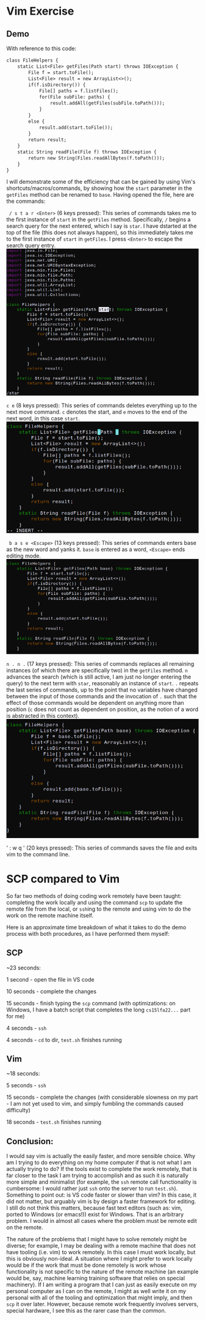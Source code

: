 # Vim Exercise

## Demo

With reference to this code:
```
class FileHelpers {
    static List<File> getFiles(Path start) throws IOException {
        File f = start.toFile();
        List<File> result = new ArrayList<>();
        if(f.isDirectory()) {
            File[] paths = f.listFiles();
            for(File subFile: paths) {
                result.addAll(getFiles(subFile.toPath()));
            }
        }
        else {
            result.add(start.toFile());
        }
        return result;
    }
    static String readFile(File f) throws IOException {
        return new String(Files.readAllBytes(f.toPath()));
    }
}
```

I will demonstrate some of the efficiency that can be gained by using Vim's shortcuts/macros/commands, by showing how the `start` parameter in the `getFiles` method can be renamed to `base`. Having opened the file, here are the commands:

` / s t a r <Enter>` (6 keys pressed): This series of commands takes me to the first instance of `start` in the `getFiles` method. Specifically, `/` begins a search query for the next entered, which I say is `star`. I have dstarted at the top of the file (this does not always happen), so this immediately takes me to the first instance of `start` in `getFiles`. I press `<Enter>` to escape the search query entry.
![star](report4star.PNG)

` c e ` (8 keys pressed): This series of commands deletes everything up to the next move command. `c` denotes the start, and `e` moves to the end of the next word, in this case `start`.
![cex](report4cex.PNG)

` b a s e <Escape>` (13 keys pressed): This series of commands enters base as the new word and yanks it. `base` is entered as a word, `<Escape>` ends editing mode.
![base](report4base.PNG)

` n . n . ` (17 keys pressed): This series of commands replaces all remaining instances (of which there are specifically two) in the `getFiles` method. `n` advances the search (which is still active, I am just no longer entering the query) to the next term with `star`, reasonably an instance of `start`. `.` repeats the last series of commands, up to the point that no variables have changed between the input of those commands and the invocation of `.` such that the effect of those commands would be dependent on anything more than position (`c` does not count as dependent on position, as the notion of a word is abstracted in this context).
![repl](report4repl.PNG)

' : w q ' (20 keys pressed): This series of commands saves the file and exits vim to the command line.

# SCP compared to Vim

So far two methods of doing coding work remotely have been taught: completing the work locally and using the command `scp` to update the remote file from the local, or `ssh`ing to the remote and using vim to do the work on the remote machine itself. 

Here is an approximate time breakdown of what it takes to do the demo process with both procedures, as I have performed them myself:

## SCP

~23 seconds: 

1 second - open the file in VS code

10 seconds - complete the changes

15 seconds - finish typing the `scp` command (with optimizations: on Windows, I have a batch script that completes the long `cs15lfa22...` part for me)

4 seconds - `ssh`

4 seconds - `cd` to dir, `test.sh` finishes running

## Vim

~18 seconds:

5 seconds - `ssh`

15 seconds - complete the changes (with considerable slowness on my part - I am not yet used to vim, and simply fumbling the commands caused difficulty)

18 seconds - `test.sh` finishes running

## Conclusion:

I would say vim is actually the easily faster, and more sensible choice. Why am I trying to do everything on my home computer if that is not what I am actually trying to do? If the tools exist to complete the work remotely, that is far closer to the task I am trying to accomplish and as such it is naturally more simple and minimalist (for example, the `ssh` remote call functionality is cumbersome: I would rather just `ssh` onto the server to run `test.sh`). Something to point out: is VS code faster or slower than vim? In this case, it did not matter, but arguably vim is by design a faster framework for editing. I still do not think this matters, because fast text editors (such as: vim, ported to Windows (or emacs!)) exist for Windows. That is an arbitrary problem. I would in almost all cases where the problem must be remote edit on the remote.

The nature of the problems that I might have to solve remotely might be diverse; for example, I may be dealing with a remote machine that does not have tooling (i.e. vim) to work remotely. In this case I must work locally, but this is obviously non-ideal. A situation where I might prefer to work locally would be if the work that must be done remotely is work whose functionality is not specific to the nature of the remote machine (an example would be, say, machine learning training software that relies on special machinery). If I am writing a program that I can just as easily execute on my personal computer as I can on the remote, I might as well write it on my personal with all of the tooling and optimization that might imply, and then `scp` it over later. However, because remote work frequently involves servers, special hardware, I see this as the rarer case than the common.
